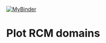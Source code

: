 [![MyBinder](https://img.shields.io/badge/MyBinder-Jupyter%20Lab-E66581.svg)](https://mybinder.org/v2/gh/jesusff/pyclimenv/main?urlpath=git-pull%3Frepo%3Dhttps%253A%252F%252Fgithub.com%252Fjesusff%252Fdomains%26urlpath%3Dlab%252Ftree%252Fdomains%252F%26branch%3Di4c)

# Plot RCM domains


